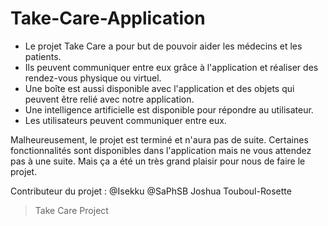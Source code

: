 # Take-Care-Application
* Le projet Take Care a pour but de pouvoir aider les médecins et les patients.
* Ils peuvent communiquer entre eux grâce à l'application et réaliser des rendez-vous physique ou virtuel.
* Une boîte est aussi disponible avec l'application et des objets qui peuvent être relié avec notre application.
* Une intelligence artificielle est disponible pour répondre au utilisateur.
* Les utilisateurs peuvent communiquer entre eux.

Malheureusement, le projet est terminé et n'aura pas de suite. Certaines fonctionnalités sont disponibles dans l'application mais ne vous attendez pas à une suite. Mais ça a été un très grand plaisir pour nous de faire le projet.

Contributeur du projet :
@Isekku
@SaPhSB
Joshua Touboul-Rosette

> Take Care Project
